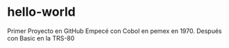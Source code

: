 # hello-world
Primer Proyecto en GitHub
Empecé con Cobol en pemex en 1970.
Después con Basic en la TRS-80
